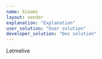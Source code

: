 ```yaml
---
name: Xiaomi
layout: vendor
explanation: "Explanation"
user_solution: "User solution"
developer_solution: "Dev solution"
---
```


Letmelive